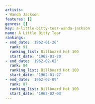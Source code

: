 ```yaml
---
artists:
- Wanda Jackson
features: []
genres: []
key: a-little-bitty-tear-wanda-jackson
name: A Little Bitty Tear
rankings:
- end_date: '1962-01-26'
  rank: 91
  ranking_list: Billboard Hot 100
  start_date: '1962-01-20'
- end_date: '1962-02-02'
  rank: 84
  ranking_list: Billboard Hot 100
  start_date: '1962-01-27'
- end_date: '1962-02-09'
  rank: 87
  ranking_list: Billboard Hot 100
  start_date: '1962-02-03'
---
```


